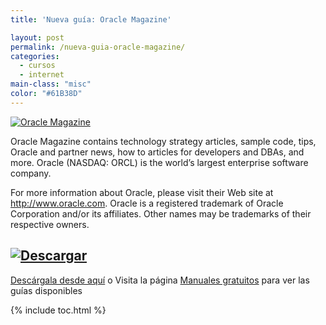 ```yaml
---
title: 'Nueva guía: Oracle Magazine'

layout: post
permalink: /nueva-guia-oracle-magazine/
categories:
  - cursos
  - internet
main-class: "misc"
color: "#61B38D"
---
```

[![Oracle Magazine][1]][2]

Oracle Magazine contains technology strategy articles, sample code, tips, Oracle and partner news, how to articles for developers and DBAs, and more. Oracle (NASDAQ: ORCL) is the world&#8217;s largest enterprise software company.

For more information about Oracle, please visit their Web site at http://www.oracle.com. Oracle is a registered trademark of Oracle Corporation and/or its affiliates. Other names may be trademarks of their respective owners.


<!--ad-->

## [![Descargar][3]][2]

<a target="_blank" href="http://elbauldelprogramador.tradepub.com/free/orm/prgm.cgi">Descárgala desde aquí</a> o Visita la página [Manuales gratuitos][4] para ver las guías disponibles



 [1]: http://img.tradepub.com/free/orm/assets/img/ormc.gif "Oracle Magazine"
 [2]: http://elbauldelprogramador.tradepub.com/c/pubRD.mpl?sr=oc&_t=oc:&pc;=orm/prgm.cgi
 [3]: http://lh5.googleusercontent.com/-3xNROQvUyLw/Tez0xVWLW1I/AAAAAAAAAkc/3Gx7eUaLwxU/s288/descargar.png
 [4]: http://bashyc.blogspot.com/p/guias-gratuitas.html

{% include toc.html %}

